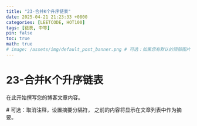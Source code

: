 ```yaml
---
title: "23-合并K个升序链表"
date: 2025-04-21 21:23:33 +0800
categories: [LEETCODE, HOT100]
tags: [链表, 中等]
pin: false
toc: true
math: true
# image: /assets/img/default_post_banner.png # 可选：如果您有默认的顶部图片，取消注释并修改路径
---
```


# 23-合并K个升序链表

在此开始撰写您的博客文章内容。

<!--more--> # 可选：取消注释，设置摘要分隔符，<!--more--> 之前的内容将显示在文章列表中作为摘要。

